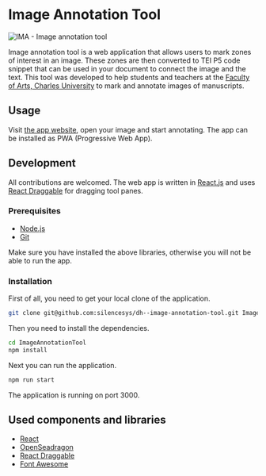 # Image Annotation Tool

![IMA - Image annotation tool](https://ima.coders.tools/github.png)

Image annotation tool is a web application that allows users to mark zones of interest in an image. These zones are then converted to TEI P5 code snippet that can be used in your document to connect the image and the text. This tool was developed to help students and teachers at the [Faculty of Arts, Charles University](https://ff.cuni.cz/) to mark and annotate images of manuscripts.



## Usage
Visit [the app website](http://ima.coders.tools/), open your image and start annotating.
The app can be installed as PWA (Progressive Web App).

## Development
All contributions are welcomed. The web app is written in [React.js](https://facebook.github.io/react/) and uses [React Draggable](https://www.npmjs.com/package/react-draggable) for dragging tool panes.

### Prerequisites
- [Node.js](https://nodejs.org/en/)
- [Git](https://git-scm.com/)

Make sure you have installed the above libraries, otherwise you will not be able to run the app.

### Installation
First of all, you need to get your local clone of the application.

```bash
git clone git@github.com:silencesys/dh--image-annotation-tool.git ImageAnnotationTool
```

Then you need to install the dependencies.

```bash
cd ImageAnnotationTool
npm install
```

Next you can run the application.

```bash
npm run start
```

The application is running on port 3000.


## Used components and libraries
- [React](https://reactjs.org/)
- [OpenSeadragon](https://openseadragon.github.io/)
- [React Draggable](https://www.npmjs.com/package/react-draggable)
- [Font Awesome](https://fontawesome.com/)
